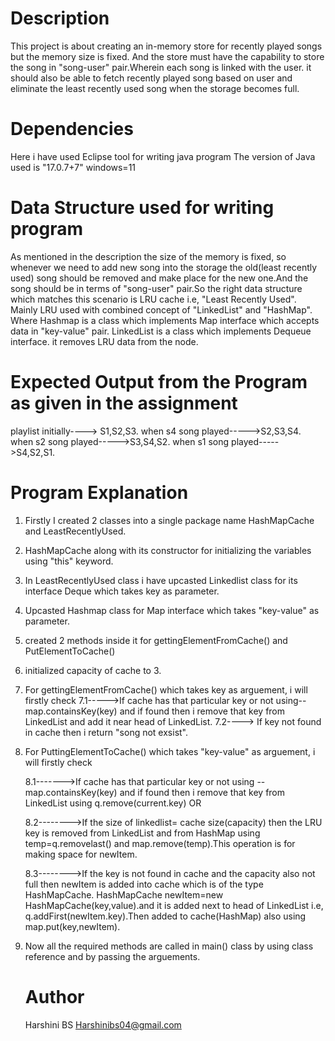 # Description
This project is about creating an in-memory store for recently played songs but the memory size is fixed.
And the store must have the capability to store the song in "song-user" pair.Wherein each song is linked with the user.
it should also be able to fetch recently played song based on user and eliminate the least recently used song when the storage becomes full.

# Dependencies
Here i have used Eclipse tool for writing java program
The version of Java used is "17.0.7+7"
windows=11

# Data Structure used for writing program
As mentioned in the description the size of the memory is fixed, so whenever we need to add new song into the storage the old(least recently used) song
should be removed and make place for the new one.And the song should be in terms of "song-user" pair.So the right data structure which matches this scenario is LRU cache i.e, "Least Recently Used".
Mainly LRU used with combined concept of "LinkedList" and "HashMap". Where Hashmap is a class which implements Map interface which
accepts data in "key-value" pair. LinkedList is a class which implements Dequeue interface. it removes LRU data from the node.

# Expected Output from the Program as given in the assignment
playlist initially----> S1,S2,S3.
when s4 song played----->S2,S3,S4.
when s2 song played----->S3,S4,S2.
when s1 song played----->S4,S2,S1.

# Program Explanation
1. Firstly I created 2 classes into a single package name HashMapCache and LeastRecentlyUsed.
2. HashMapCache along with its constructor for initializing the variables using "this" keyword.
3. In LeastRecentlyUsed class i have upcasted Linkedlist class for its interface Deque which takes key as parameter.
4. Upcasted Hashmap class for Map interface which takes "key-value" as parameter.
5. created 2 methods inside it for gettingElementFromCache() and PutElementToCache()
6. initialized capacity of cache to 3.
7. For gettingElementFromCache() which takes key as arguement, i will firstly check
   7.1----->If cache has that particular key or not using--map.containsKey(key) and if found then i remove that key from LinkedList and add it near head of LinkedList.
  7.2----> If key not found in cache then i return "song not exsist".
   
8. For PuttingElementToCache() which takes "key-value" as arguement, i will firstly check

   8.1------->If cache has that particular key or not using --map.containsKey(key) and if found then i remove that key from LinkedList using q.remove(current.key)  OR
   
   8.2-------->If the size of linkedlist= cache size(capacity) then the LRU key is removed from LinkedList and from HashMap using temp=q.removelast() and map.remove(temp).This operation
                is for making space for newItem.
   
   8.3-------->If the key is not found in cache and the capacity also not full then newItem is added into cache which is of the type HashMapCache.
                           HashMapCache newItem=new HashMapCache(key,value).and it is added next to head of LinkedList i.e, q.addFirst(newItem.key).Then added to cache(HashMap) also using
                       map.put(key,newItem).
9. Now all the required methods are called in main() class by using class reference and by passing the arguements.

    # Author
   Harshini BS
   Harshinibs04@gmail.com
   
    
   



      
      
          


